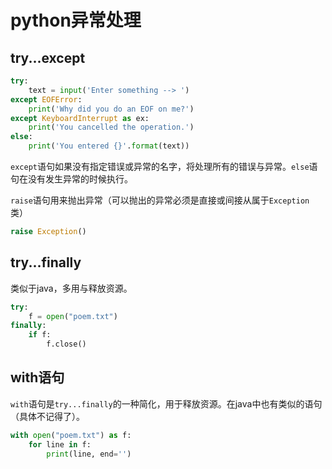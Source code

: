 # python异常处理

## try...except

```python
try:
    text = input('Enter something --> ')
except EOFError:
    print('Why did you do an EOF on me?')
except KeyboardInterrupt as ex:
    print('You cancelled the operation.')
else:
    print('You entered {}'.format(text))
```

`except`语句如果没有指定错误或异常的名字，将处理所有的错误与异常。`else`语句在没有发生异常的时候执行。

`raise`语句用来抛出异常（可以抛出的异常必须是直接或间接从属于`Exception`类）

```python
raise Exception()
```

## try...finally

类似于java，多用与释放资源。

```python
try:
    f = open("poem.txt")
finally:
    if f:
        f.close()
```

## with语句

`with`语句是`try...finally`的一种简化，用于释放资源。在java中也有类似的语句（具体不记得了）。

```python
with open("poem.txt") as f:
    for line in f:
        print(line, end='')
```


